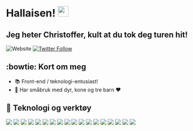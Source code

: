 # Hallaisen! <img src="https://github.com/TheDudeThatCode/TheDudeThatCode/blob/master/Assets/Hi.gif" width="29px"> 
## Jeg heter Christoffer, kult at du tok deg turen hit!

![Website](https://img.shields.io/website?label=kystbonden.no&style=for-the-badge&up_color=%232bbc48&url=http%3A%2F%2Fkystbonden.no)
[![Twitter Follow](https://img.shields.io/twitter/follow/chrorvik?color=1DA1F2&logo=twitter&style=for-the-badge)](https://twitter.com/intent/follow?original_referer=https%3A%2F%2Fgithub.com%2Fchrorvik&screen_name=chrorvik)

## :bowtie: Kort om meg
- :books: Front-end / teknologi-entusiast!
- :sheep: Har småbruk med dyr, kone og tre barn :heart:

## :wrench: Teknologi og verktøy
![](https://img.shields.io/badge/OS-Pop_OS-informational?style=flat&logo=linux&logoColor=white&color=2bbc48)
![](https://img.shields.io/badge/OS-Windows-informational?style=flat&logo=windows&logoColor=white&color=2bbc48)
![](https://img.shields.io/badge/Editor-Visual-Studio-Code-informational?style=flat&logo=visualstudiocode&logoColor=white&color=2bbc48)
![](https://img.shields.io/badge/Code-JavaScript-informational?style=flat&logo=javascript&logoColor=white&color=2bbc48)
![](https://img.shields.io/badge/Code-HTML-informational?style=flat&logo=html5&logoColor=white&color=2bbc48)
![](https://img.shields.io/badge/Code-CSS-informational?style=flat&logo=css3&logoColor=white&color=2bbc48)
![](https://img.shields.io/badge/Code-Python-informational?style=flat&logo=python&logoColor=white&color=2bbc48)
![](https://img.shields.io/badge/Code-Vue-informational?style=flat&logo=vue.js&logoColor=white&color=2bbc48)
![](https://img.shields.io/badge/Code-Gatsby-informational?style=flat&logo=gatsby&logoColor=white&color=2bbc48)
![](https://img.shields.io/badge/Code-Typescript-informational?style=flat&logo=typescript&logoColor=white&color=2bbc48)
![](https://img.shields.io/badge/Shell-Bash-informational?style=flat&logo=gnu-bash&logoColor=white&color=2bbc48)
![](https://img.shields.io/badge/Shell-Powershell-informational?style=flat&logo=powershell&logoColor=white&color=2bbc48)
![](https://img.shields.io/badge/Tools-PostgreSQL-informational?style=flat&logo=postgresql&logoColor=white&color=2bbc48)
![](https://img.shields.io/badge/Tools-Docker-informational?style=flat&logo=docker&logoColor=white&color=2bbc48)
![](https://img.shields.io/badge/Tools-Brave-informational?style=flat&logo=brave&logoColor=white&color=2bbc48)
![](https://img.shields.io/badge/Tools-Nodejs-informational?style=flat&logo=node.js&logoColor=white&color=2bbc48)
![](https://img.shields.io/badge/Host-Netlify-informational?style=flat&logo=netlify&logoColor=white&color=2bbc48)
![](https://img.shields.io/badge/Dev-Shopify-informational?style=flat&logo=shopify&logoColor=white&color=2bbc48)